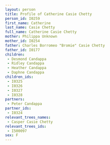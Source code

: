 ```yaml
---
layout: person
title: Profile of Catherine Casie Chetty
person_id: I0259
first_name: Catherine
last_name: Casie Chetty
full_name: Catherine Casie Chetty
mother: Philippa Unknown
mother_id: I0254
father: Charles Borromeo "Bromie" Casie Chetty
father_id: I0177
children:
 - Desmond Candappa
 - Ridley Candappa
 - Heather Candappa
 - Daphne Candappa
children_ids:
 - I0325
 - I0326
 - I0327
 - I0328
partners:
 - Peter Candappa
partner_ids:
 - I0324
relevant_trees_names:
 - Casper Casie Chetty
relevant_trees_ids:
 - I500097
sex: F
---
```


